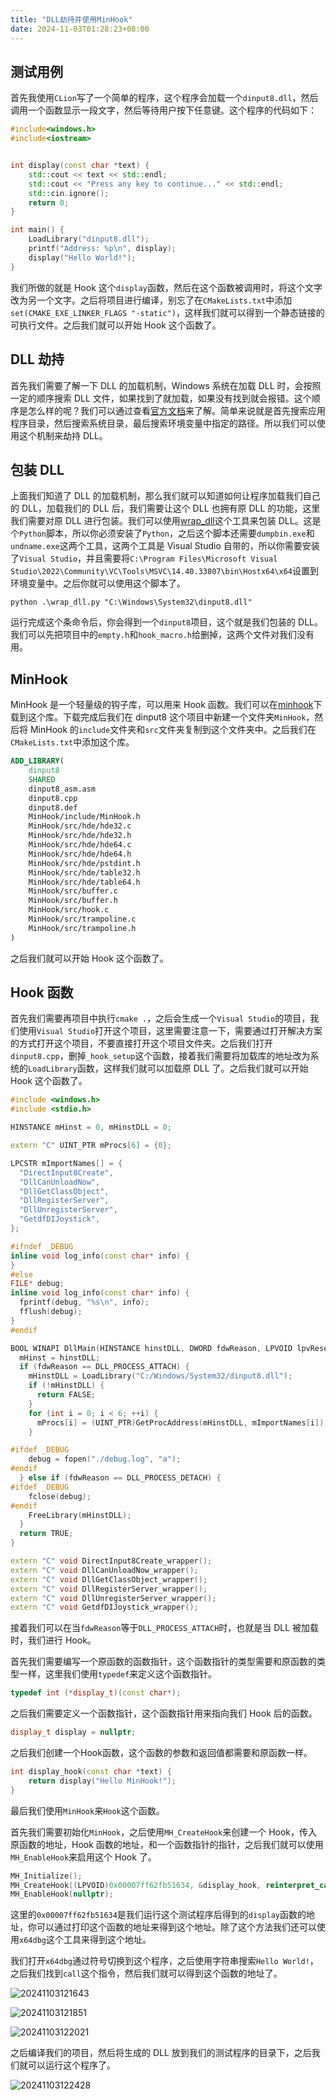 ```yaml
---
title: "DLL劫持并使用MinHook"
date: 2024-11-03T01:28:23+08:00
---
```


## 测试用例

首先我使用`CLion`写了一个简单的程序，这个程序会加载一个`dinput8.dll`，然后调用一个函数显示一段文字，然后等待用户按下任意键。这个程序的代码如下：

```cpp
#include<windows.h>
#include<iostream>


int display(const char *text) {
    std::cout << text << std::endl;
    std::cout << "Press any key to continue..." << std::endl;
    std::cin.ignore();
    return 0;
}

int main() {
    LoadLibrary("dinput8.dll");
    printf("Address: %p\n", display);
    display("Hello World!");
}
```

我们所做的就是 Hook 这个`display`函数，然后在这个函数被调用时，将这个文字改为另一个文字。之后将项目进行编译，别忘了在`CMakeLists.txt`中添加`set(CMAKE_EXE_LINKER_FLAGS "-static")`，这样我们就可以得到一个静态链接的可执行文件。之后我们就可以开始 Hook 这个函数了。

## DLL 劫持

首先我们需要了解一下 DLL 的加载机制，Windows 系统在加载 DLL 时，会按照一定的顺序搜索 DLL 文件，如果找到了就加载，如果没有找到就会报错。这个顺序是怎么样的呢？我们可以通过查看[官方文档](https://docs.microsoft.com/zh-cn/windows/win32/dlls/dynamic-link-library-search-order)来了解。简单来说就是首先搜索应用程序目录，然后搜索系统目录，最后搜索环境变量中指定的路径。所以我们可以使用这个机制来劫持 DLL。

## 包装 DLL

上面我们知道了 DLL 的加载机制，那么我们就可以知道如何让程序加载我们自己的 DLL，加载我们的 DLL 后，我们需要让这个 DLL 也拥有原 DLL 的功能，这里我们需要对原 DLL 进行包装。我们可以使用[wrap_dll](https://github.com/mavenlin/wrap_dll)这个工具来包装 DLL。这是个`Python`脚本，所以你必须安装了`Python`，之后这个脚本还需要`dumpbin.exe`和`undname.exe`这两个工具，这两个工具是 Visual Studio 自带的，所以你需要安装了`Visual Studio`，并且需要将`C:\Program Files\Microsoft Visual Studio\2022\Community\VC\Tools\MSVC\14.40.33807\bin\Hostx64\x64`设置到环境变量中。之后你就可以使用这个脚本了。

```shell
python .\wrap_dll.py "C:\Windows\System32\dinput8.dll"
```

运行完成这个条命令后，你会得到一个`dinput8`项目，这个就是我们包装的 DLL。我们可以先把项目中的`empty.h`和`hook_macro.h`给删掉，这两个文件对我们没有用。

## MinHook

MinHook 是一个轻量级的钩子库，可以用来 Hook 函数。我们可以在[minhook](https://github.com/TsudaKageyu/minhook)下载到这个库。下载完成后我们在 dinput8 这个项目中新建一个文件夹`MinHook`，然后将 MinHook 的`include`文件夹和`src`文件夹复制到这个文件夹中。之后我们在`CMakeLists.txt`中添加这个库。

```cmake
ADD_LIBRARY(
    dinput8
    SHARED
    dinput8_asm.asm
    dinput8.cpp
    dinput8.def
    MinHook/include/MinHook.h
    MinHook/src/hde/hde32.c
    MinHook/src/hde/hde32.h
    MinHook/src/hde/hde64.c
    MinHook/src/hde/hde64.h
    MinHook/src/hde/pstdint.h
    MinHook/src/hde/table32.h
    MinHook/src/hde/table64.h
    MinHook/src/buffer.c
    MinHook/src/buffer.h
    MinHook/src/hook.c
    MinHook/src/trampoline.c
    MinHook/src/trampoline.h
)
```

之后我们就可以开始 Hook 这个函数了。

## Hook 函数

首先我们需要再项目中执行`cmake .`，之后会生成一个`Visual Studio`的项目，我们使用`Visual Studio`打开这个项目，这里需要注意一下，需要通过打开解决方案的方式打开这个项目，不要直接打开这个项目文件夹。之后我们打开`dinput8.cpp`，删掉`_hook_setup`这个函数，接着我们需要将加载库的地址改为系统的`LoadLibrary`函数，这样我们就可以加载原 DLL 了。之后我们就可以开始 Hook 这个函数了。

```cpp
#include <windows.h>
#include <stdio.h>

HINSTANCE mHinst = 0, mHinstDLL = 0;

extern "C" UINT_PTR mProcs[6] = {0};

LPCSTR mImportNames[] = {
  "DirectInput8Create",
  "DllCanUnloadNow",
  "DllGetClassObject",
  "DllRegisterServer",
  "DllUnregisterServer",
  "GetdfDIJoystick",
};

#ifndef _DEBUG
inline void log_info(const char* info) {
}
#else
FILE* debug;
inline void log_info(const char* info) {
  fprintf(debug, "%s\n", info);
  fflush(debug);
}
#endif

BOOL WINAPI DllMain(HINSTANCE hinstDLL, DWORD fdwReason, LPVOID lpvReserved) {
  mHinst = hinstDLL;
  if (fdwReason == DLL_PROCESS_ATTACH) {
    mHinstDLL = LoadLibrary("C:/Windows/System32/dinput8.dll");
    if (!mHinstDLL) {
      return FALSE;
    }
    for (int i = 0; i < 6; ++i) {
      mProcs[i] = (UINT_PTR)GetProcAddress(mHinstDLL, mImportNames[i]);
    }

#ifdef _DEBUG
    debug = fopen("./debug.log", "a");
#endif
  } else if (fdwReason == DLL_PROCESS_DETACH) {
#ifdef _DEBUG
    fclose(debug);
#endif
    FreeLibrary(mHinstDLL);
  }
  return TRUE;
}

extern "C" void DirectInput8Create_wrapper();
extern "C" void DllCanUnloadNow_wrapper();
extern "C" void DllGetClassObject_wrapper();
extern "C" void DllRegisterServer_wrapper();
extern "C" void DllUnregisterServer_wrapper();
extern "C" void GetdfDIJoystick_wrapper();
```

接着我们可以在当`fdwReason`等于`DLL_PROCESS_ATTACH`时，也就是当 DLL 被加载时，我们进行 Hook。

首先我们需要编写一个原函数的函数指针，这个函数指针的类型需要和原函数的类型一样，这里我们使用`typedef`来定义这个函数指针。

```cpp
typedef int (*display_t)(const char*);
```

之后我们需要定义一个函数指针，这个函数指针用来指向我们 Hook 后的函数。

```cpp
display_t display = nullptr;
```

之后我们创建一个Hook函数，这个函数的参数和返回值都需要和原函数一样。

```cpp
int display_hook(const char *text) {
    return display("Hello MinHook!");
}
```

最后我们使用`MinHook`来`Hook`这个函数。

首先我们需要初始化`MinHook`，之后使用`MH_CreateHook`来创建一个 Hook，传入原函数的地址，Hook 函数的地址，和一个函数指针的指针，之后我们就可以使用`MH_EnableHook`来启用这个 Hook 了。

```cpp
MH_Initialize();
MH_CreateHook((LPVOID)0x00007ff62fb51634, &display_hook, reinterpret_cast<LPVOID*>(&display));
MH_EnableHook(nullptr);
```

这里的`0x00007ff62fb51634`是我们运行这个测试程序后得到的`display`函数的地址，你可以通过打印这个函数的地址来得到这个地址。除了这个方法我们还可以使用`x64dbg`这个工具来得到这个地址。

我们打开`x64dbg`通过符号切换到这个程序，之后使用字符串搜索`Hello World!`，之后我们找到`call`这个指令，然后我们就可以得到这个函数的地址了。

![20241103121643](https://s2.loli.net/2024/11/03/caPVHrGoNl4qOTF.png)

![20241103121851](https://s2.loli.net/2024/11/03/nsCbup7EdI95JAr.png)

![20241103122021](https://s2.loli.net/2024/11/03/aNA6lk9h7beLTfd.png)

之后编译我们的项目，然后将生成的 DLL 放到我们的测试程序的目录下，之后我们就可以运行这个程序了。

![20241103122428](https://s2.loli.net/2024/11/03/oSGywfmebITKju7.png)
